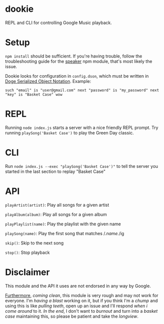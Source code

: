dookie
======

REPL and CLI for controlling Google Music playback.

Setup
=====

`npm install` should be sufficient. If you're having trouble, follow the troubleshooting guide for the [speaker](https://www.npmjs.org/package/speaker) npm module, that's most likely the issue.

Dookie looks for configuration in `config.dson`, which must be written in [Doge Serialized Object Notation](http://dogeon.org/?utm_content=buffer0fad5&utm_medium=social&utm_source=twitter.com&utm_campaign=buffer). Example:

```
such "email" is "user@gmail.com" next "password" is "my_password" next "key" is "Basket Case" wow
```

REPL
====

Running `node index.js` starts a server with a nice friendly REPL prompt. Try running `playSong('Basket Case')` to play the Green Day classic.

CLI
===

Run `node index.js --exec "playSong('Basket Case')"` to tell the server you started in the last section to replay "Basket Case"

API
===

`playArtist(artist)`: Play all songs for a given artist

`playAlbum(album)`: Play all songs for a given album

`playPlaylist(name)`: Play the playlist with the given name

`playSong(name)`: Play the first song that matches /.*name.*/ig

`skip()`: Skip to the next song

`stop()`: Stop playback

Disclaimer
==========

This module and the API it uses are not endorsed in any way by Google.

[Furthermore](http://en.wikipedia.org/wiki/Dookie#Track_listing), *coming clean*, this module is very rough and may not work for everyone. I'm *having a blast* working on it, but if you think I'm a *chump* and using this is like *pulling teeth*, open up an issue and I'll respond *when i come around* to it. *In the end*, I don't want to *burnout* and turn into a *basket case* maintaining this, so please be patient and take the *longview*.
